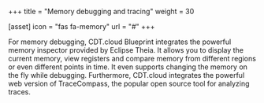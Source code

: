 +++
title = "Memory debugging and tracing"
weight = 30

[asset]
  icon = "fas fa-memory"
  url = "#"
+++

For memory debugging, CDT.cloud Blueprint integrates the powerful memory inspector provided by Eclipse Theia. It allows you to display the current memory, view registers and compare memory from different regions or even different points in time. It even supports changing the memory on the fly while debugging. Furthermore, CDT.cloud integrates the powerful web version of TraceCompass, the  popular open source tool for analyzing traces.
